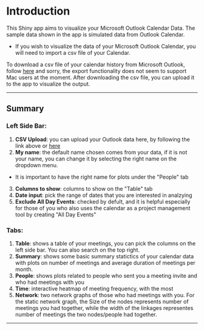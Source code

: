 Introduction
=======================

This Shiny app aims to visualize your Microsoft Outlook Calendar Data. The sample data shown in the app is simulated data from Outlook Calendar. 
* If you wish to visualize the data of your Microsoft Outlook Calendar, you will need to import a csv file of your Calendar.


To download a csv file of your calendar history from Microsoft Outlook, follow [here](http://tinnes.co.uk/desktopcalendar/support/7/faq_importexport_exportoutlook2010.php) and sorry, the export functionality does not seem to support Mac users at the moment.
After downloading the csv file, you can upload it to the app to visualize the output.

---

## Summary
### Left Side Bar:
1. **CSV Upload**: you can upload your Outlook data here, by following the link above or [here](http://tinnes.co.uk/desktopcalendar/support/7/faq_importexport_exportoutlook2010.php) 
2. **My name**: the default name chosen comes from your data, if it is not your name, you can change it by selecting the right name on the dropdown menu. 
* It is important to have the right name for plots under the "People" tab
3. **Columns to show**: columns to show on the "Table" tab
4. **Date input**: pick the range of dates that you are interested in analzying
5. **Exclude All Day Events**: checked by defult, and it is helpful especially for those of you who also uses the calendar as a project management tool by creating "All Day Events"


### Tabs: 
1. **Table**: shows a table of your meetings, you can pick the columns on the left side bar. You can also search on the top right.
2. **Summary**: shows some basic summary statictics of your calendar data with plots on number of meetings and average duration of meetings per month.
3. **People**: shows plots related to people who sent you a meeting invite and who had meetings with you
4. **Time**: interactive heatmap of meeting frequency, with the most 
5. **Network**: two network graphs of those who had meetings with you. For the static network graph, the Size of the nodes represents number of meetings you had together, while the width of the linkages representes number of meetings the two nodes/people had together.

---

